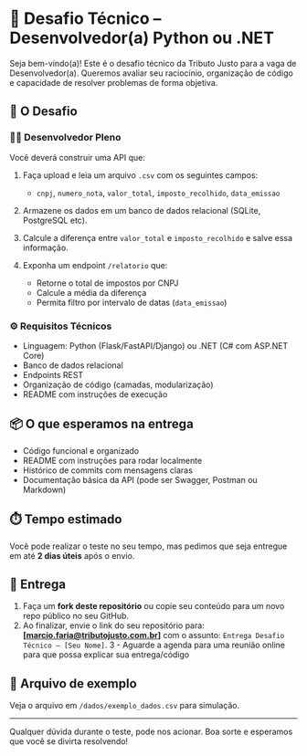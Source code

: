 # 🧪 Desafio Técnico – Desenvolvedor(a) Python ou .NET

Seja bem-vindo(a)! Este é o desafio técnico da Tributo Justo para a vaga de Desenvolvedor(a). Queremos avaliar seu raciocínio, organização de código e capacidade de resolver problemas de forma objetiva.

## 🚀 O Desafio

### 👨‍💻 Desenvolvedor Pleno

Você deverá construir uma API que:

1. Faça upload e leia um arquivo `.csv` com os seguintes campos:
   - `cnpj`, `numero_nota`, `valor_total`, `imposto_recolhido`, `data_emissao`

2. Armazene os dados em um banco de dados relacional (SQLite, PostgreSQL etc).

3. Calcule a diferença entre `valor_total` e `imposto_recolhido` e salve essa informação.

4. Exponha um endpoint `/relatorio` que:
   - Retorne o total de impostos por CNPJ
   - Calcule a média da diferença
   - Permita filtro por intervalo de datas (`data_emissao`)

### ⚙️ Requisitos Técnicos

- Linguagem: Python (Flask/FastAPI/Django) ou .NET (C# com ASP.NET Core)
- Banco de dados relacional
- Endpoints REST
- Organização de código (camadas, modularização)
- README com instruções de execução

## 📦 O que esperamos na entrega

- Código funcional e organizado
- README com instruções para rodar localmente
- Histórico de commits com mensagens claras
- Documentação básica da API (pode ser Swagger, Postman ou Markdown)

## ⏱️ Tempo estimado

Você pode realizar o teste no seu tempo, mas pedimos que seja entregue em até **2 dias úteis** após o envio.

## 📧 Entrega

1. Faça um **fork deste repositório** ou copie seu conteúdo para um novo repo público no seu GitHub.
2. Ao finalizar, envie o link do seu repositório para: **[marcio.faria@tributojusto.com.br]** com o assunto: `Entrega Desafio Técnico – [Seu Nome]`.
3 - Aguarde a agenda para uma reunião online para que possa explicar sua entrega/código

## 📎 Arquivo de exemplo

Veja o arquivo em `/dados/exemplo_dados.csv` para simulação.

---

Qualquer dúvida durante o teste, pode nos acionar. Boa sorte e esperamos que você se divirta resolvendo!